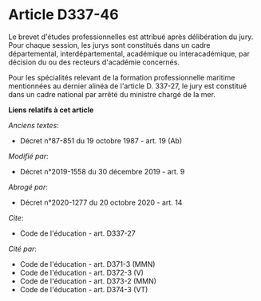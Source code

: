 # Article D337-46

Le brevet d'études professionnelles est attribué après délibération du jury. Pour chaque session, les jurys sont constitués
dans un cadre départemental, interdépartemental, académique ou interacadémique, par décision du ou des recteurs d'académie
concernés.

Pour les spécialités relevant de la formation professionnelle maritime mentionnées au dernier alinéa de l'article D. 337-27,
le jury est constitué dans un cadre national par arrêté du ministre chargé de la mer.

**Liens relatifs à cet article**

_Anciens textes_:

  - Décret n°87-851 du 19 octobre 1987 - art. 19 (Ab)

_Modifié par_:

  - Décret n°2019-1558 du 30 décembre 2019 - art. 9

_Abrogé par_:

  - Décret n°2020-1277 du 20 octobre 2020 - art. 14

_Cite_:

  - Code de l'éducation - art. D337-27

_Cité par_:

  - Code de l'éducation - art. D371-3 (MMN)
  - Code de l'éducation - art. D372-3 (V)
  - Code de l'éducation - art. D373-2 (MMN)
  - Code de l'éducation - art. D374-3 (VT)
